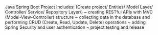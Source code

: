 Java Spring Boot Project
Includes:
(Create project/ Entities/ Model Layer/ Controller/ Service/ Repository Layer/)
~ creating RESTful APIs with MVC (Model-View-Controller) structure
~ collecting data in the database and performing CRUD (Create, Read, Update, Delete) operations
~ adding Spring Security and user authentication
~ project testing and release
